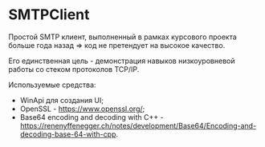 # SMTPClient
Простой SMTP клиент, выполненный в рамках курсового проекта больше года назад => код не претендует на высокое качество.

Его единственная цель - демонстрация навыков низкоуровневой работы со стеком протоколов TCP/IP.

Используемые средства:
* WinApi для создания UI;
* OpenSSL - https://www.openssl.org/;
* Base64 encoding and decoding with C++ - https://renenyffenegger.ch/notes/development/Base64/Encoding-and-decoding-base-64-with-cpp.
